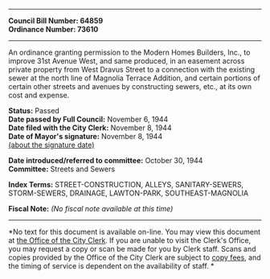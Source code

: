 * * * * *  
  
**Council Bill Number: [](#h0)[](#h2)64859**   
**Ordinance Number: 73610**  
  
* * * * *  
  
An ordinance granting permission to the Modern Homes Builders, Inc., to improve 31st Avenue West, and same produced, in an easement across private property from West Dravus Street to a connection with the existing sewer at the north line of Magnolia Terrace Addition, and certain portions of certain other streets and avenues by constructing sewers, etc., at its own cost and expense.  
  
**Status:** Passed   
**Date passed by Full Council:** November 6, 1944   
**Date filed with the City Clerk:** November 8, 1944   
**Date of Mayor's signature:** November 8, 1944   
[(about the signature date)](/~public/approvaldate.htm)   
  
  
**Date introduced/referred to committee:** October 30, 1944   
**Committee:** Streets and Sewers   
  
**Index Terms:** STREET-CONSTRUCTION, ALLEYS, SANITARY-SEWERS, STORM-SEWERS, DRAINAGE, LAWTON-PARK, SOUTHEAST-MAGNOLIA  
  
**Fiscal Note:** *(No fiscal note available at this time)*  
  
* * * * *  
  
*No text for this document is available on-line. You may view this document at [the Office of the City Clerk](http://www.seattle.gov/leg/clerk/contactUs.htm). If you are unable to visit the Clerk's Office, you may request a copy or scan be made for you by Clerk staff. Scans and copies provided by the Office of the City Clerk are subject to [copy fees](http://clerk.seattle.gov/~public/clerkfees.htm), and the timing of service is dependent on the availability of staff. *  
  
  
